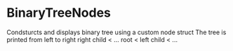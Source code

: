 # BinaryTreeNodes

Condsturcts and displays binary tree using a custom node struct
The tree is printed from left to right 
      right child < ...
root <
      left child < ...
